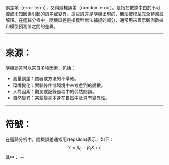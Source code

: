 誤差項（error term），又稱隨機誤差（ramdom error）。是指在數據中由於不可控或未知因素引起的誤差或變異。這些誤差是隨機出現的，無法被模型完全預測或解釋。在迴歸分析中，隨機誤差是指模型無法捕捉的部分，通常用來表示觀測數據和模型預測值之間的差異。
- - -
# 來源：
隨機誤差可以來自多種因素，包括：
- 測量誤差：儀器或方法的不準確。
- 環境變化：實驗條件或環境中未考慮到的變數。
- 人為因素：觀測或記錄過程中的偶然錯誤。
- 自然變異：某些變亮本身在自然中及具有變異性。
- - -
# 符號：
在迴歸分析中，隨機誤差通常用$\epsilon$(epsilon)表示，如下：
$$
Y=\beta_0+\beta_1X+\epsilon
$$
其中：
－